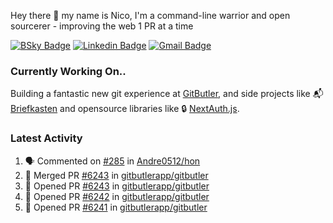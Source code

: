 
Hey there 👋 my name is Nico, I'm a command-line warrior and open sourcerer - improving the web 1 PR at a time

[![BSky Badge](https://img.shields.io/badge/-%20%40ndo.dev%20-%200285FF?style=flat-square&logo=bluesky&color=%23161e27)](https://bsky.app/profile/ndo.dev) [![Linkedin Badge](https://img.shields.io/badge/-ndom91-blue?style=flat-square&logo=Linkedin&logoColor=white&link=https://www.linkedin.com/in/ndom91/)](https://www.linkedin.com/in/ndom91/) [![Gmail Badge](https://img.shields.io/badge/-yo@ndo.dev-c14438?style=flat-square&logo=mail.ru&logoColor=white&link=mailto:yo@ndo.dev)](mailto:yo@ndo.dev)

### Currently Working On..

Building a fantastic new git experience at [GitButler](https://github.com/gitbutlerapp), and side projects like 📬 [Briefkasten](https://briefkastenhq.com) and opensource libraries like 🔒 [NextAuth.js](https://github.com/nextauthjs/next-auth).

<!--START_SECTION_PROFILE_VIEWS:readme-info-->
<!--END_SECTION_PROFILE_VIEWS:readme-info-->

<!--START_SECTION_DAILY_COMMIT:readme-info-->
<!--END_SECTION_DAILY_COMMIT:readme-info-->

<!--START_SECTION_WEEKLY_COMMIT:readme-info-->
<!--END_SECTION_WEEKLY_COMMIT:readme-info-->

### Latest Activity

<!--START_SECTION:activity-->
1. 🗣 Commented on [#285](https://github.com/Andre0512/hon/issues/285#issuecomment-2646224996) in [Andre0512/hon](https://github.com/Andre0512/hon)
2. 🎉 Merged PR [#6243](https://github.com/gitbutlerapp/gitbutler/pull/6243) in [gitbutlerapp/gitbutler](https://github.com/gitbutlerapp/gitbutler)
3. 💪 Opened PR [#6243](https://github.com/gitbutlerapp/gitbutler/pull/6243) in [gitbutlerapp/gitbutler](https://github.com/gitbutlerapp/gitbutler)
4. 💪 Opened PR [#6242](https://github.com/gitbutlerapp/gitbutler/pull/6242) in [gitbutlerapp/gitbutler](https://github.com/gitbutlerapp/gitbutler)
5. 💪 Opened PR [#6241](https://github.com/gitbutlerapp/gitbutler/pull/6241) in [gitbutlerapp/gitbutler](https://github.com/gitbutlerapp/gitbutler)
<!--END_SECTION:activity-->
